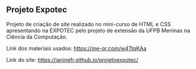 ## Projeto Expotec

Projeto de criação de site realizado no mini-curso de HTML e CSS apresentando na EXPOTEC pelo projeto de extensão da UFPB Meninas na Ciência da Computação.

Link dos materiais usados: https://me-qr.com/w4TtqKAa

Link do site: https://janinefr.github.io/projetoexpotec/
